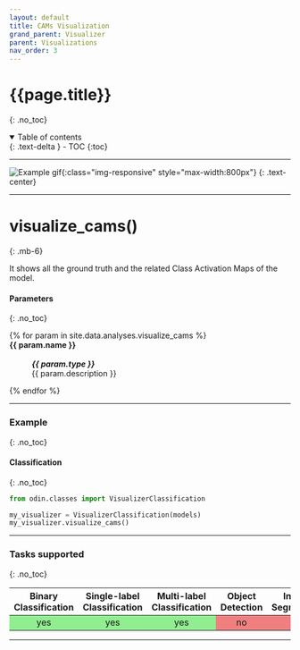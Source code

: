```yaml
---
layout: default
title: CAMs Visualization
grand_parent: Visualizer
parent: Visualizations
nav_order: 3
---
```


# {{page.title}}
{: .no_toc}

<details open markdown="block">
  <summary>
    Table of contents
  </summary>
  {: .text-delta }
- TOC
{:toc}
</details>

<hr>

![Example gif](../../gifs/visualizer_CAMs.gif){:class="img-responsive" style="max-width:800px"}
{: .text-center}

<hr>

# visualize_cams()
{: .mb-6}

It shows all the ground truth and the related Class Activation Maps of the model.

#### Parameters
{: .no_toc}
<dl>
  {% for param in site.data.analyses.visualize_cams %}

  <dt><strong>{{ param.name }}</strong></dt>
  <dd><br><b><i>{{ param.type }}</i></b></dd><dd>{{ param.description }}</dd>

  {% endfor %}
</dl>

<hr>

### Example
{: .no_toc}
#### Classification
{: .no_toc}
```py
from odin.classes import VisualizerClassification

my_visualizer = VisualizerClassification(models)
my_visualizer.visualize_cams()
```

<hr>

### Tasks supported
{: .no_toc}
<table>
  <thead>
    <tr class="header">
      <th>Binary Classification</th>
      <th>Single-label Classification</th>
      <th>Multi-label Classification</th>
      <th>Object Detection</th>
      <th>Instance Segmentation</th>
    </tr>
  </thead>
  <tbody>
    <tr style="text-align:center;">
      <td style="background:lightgreen;">yes</td>
      <td style="background:lightgreen;">yes</td>
      <td style="background:lightgreen;">yes</td>
      <td style="background:lightcoral;">no</td>
      <td style="background:lightcoral;">no</td>
    </tr>
  </tbody>
</table>

<hr>
